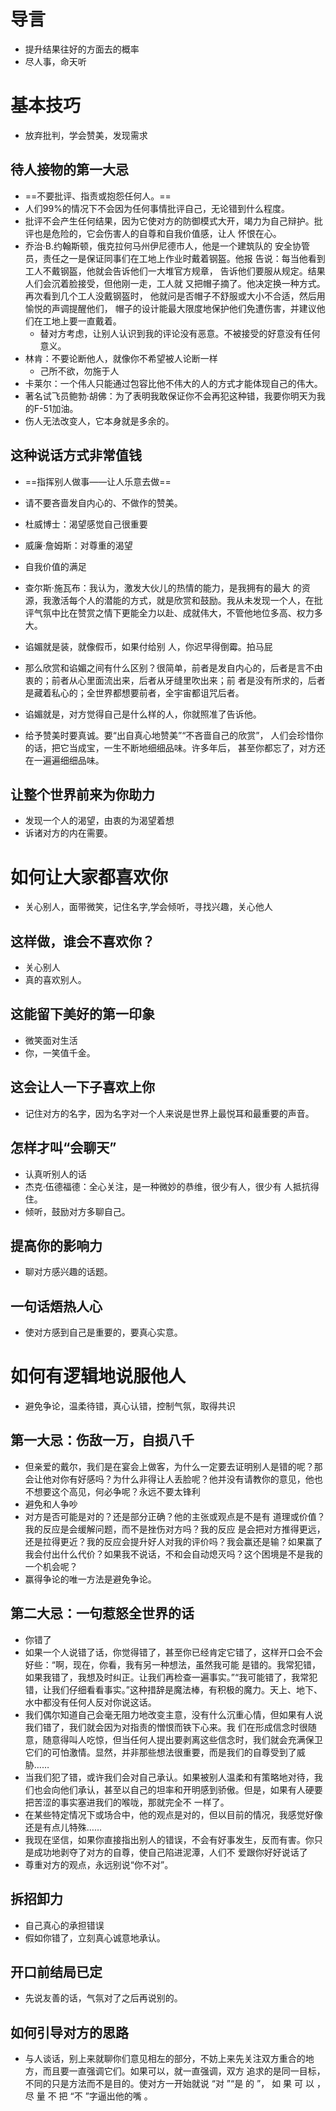 # 导言

- 提升结果往好的方面去的概率
- 尽人事，命天听

# 基本技巧

- 放弃批判，学会赞美，发现需求

## 待人接物的第一大忌

- ==不要批评、指责或抱怨任何人。==
- 人们99%的情况下不会因为任何事情批评自己，无论错到什么程度。
- 批评不会产生任何结果，因为它使对方的防御模式大开，竭力为自己辩护。批评也是危险的，它会伤害人的自尊和自我价值感，让人 
  怀恨在心。
- 乔治·B.约翰斯顿，俄克拉何马州伊尼德市人，他是一个建筑队的 安全协管员，责任之一是保证同事们在工地上作业时戴着钢盔。他报 告说：每当他看到工人不戴钢盔，他就会告诉他们一大堆官方规章， 告诉他们要服从规定。结果人们会沉着脸接受，但他刚一走，工人就 又把帽子摘了。他决定换一种方式。再次看到几个工人没戴钢盔时， 他就问是否帽子不舒服或大小不合适，然后用愉悦的声调提醒他们， 帽子的设计能最大限度地保护他们免遭伤害，并建议他们在工地上要一直戴着。
  - 替对方考虑，让别人认识到我的评论没有恶意。不被接受的好意没有任何意义。
- 林肯：不要论断他人，就像你不希望被人论断一样
  - 己所不欲，勿施于人
- 卡莱尔：一个伟人只能通过包容比他不伟大的人的方式才能体现自己的伟大。
- 著名试飞员鲍勃·胡佛：为了表明我敢保证你不会再犯这种错，我要你明天为我的F-51加油。
- 伤人无法改变人，它本身就是多余的。

## 这种说话方式非常值钱

- ==指挥别人做事——让人乐意去做==
- 请不要吝啬发自内心的、不做作的赞美。

- 杜威博士：渴望感觉自己很重要
- 威廉·詹姆斯：对尊重的渴望
- 自我价值的满足
- 查尔斯·施瓦布：我认为，激发大伙儿的热情的能力，是我拥有的最大 的资源，我激活每个人的潜能的方式，就是欣赏和鼓励。我从未发现一个人，在批评气氛中比在赞赏之情下更能全力以赴、成就伟大，不管他地位多高、权力多大。
- 谄媚就是装，就像假币，如果付给别 人，你迟早得倒霉。拍马屁
- 那么欣赏和谄媚之间有什么区别？很简单，前者是发自内心的，后者是言不由衷的；前者从心里面流出来，后者从牙缝里吹出来；前 
  者是没有所求的，后者是藏着私心的；全世界都想要前者，全宇宙都诅咒后者。
- 谄媚就是，对方觉得自己是什么样的人，你就照准了告诉他。
- 给予赞美时要真诚。要“出自真心地赞美”“不吝啬自己的欣赏”， 人们会珍惜你的话，把它当成宝，一生不断地细细品味。许多年后， 
  甚至你都忘了，对方还在一遍遍细细品味。

## 让整个世界前来为你助力

- 发现一个人的渴望，由衷的为渴望着想
- 诉诸对方的内在需要。

# 如何让大家都喜欢你

- 关心别人，面带微笑，记住名字,学会倾听，寻找兴趣，关心他人

## 这样做，谁会不喜欢你？

- 关心别人
- 真的喜欢别人。

## 这能留下美好的第一印象

- 微笑面对生活
- 你，一笑值千金。

## 这会让人一下子喜欢上你

- 记住对方的名字，因为名字对一个人来说是世界上最悦耳和最重要的声音。

## 怎样才叫“会聊天”

- 认真听别人的话
- 杰克·伍德福德：全心关注，是一种微妙的恭维，很少有人，很少有 人抵抗得住。
- 倾听，鼓励对方多聊自己。

## 提高你的影响力

- 聊对方感兴趣的话题。

## 一句话焐热人心

- 使对方感到自己是重要的，要真心实意。

# 如何有逻辑地说服他人

- 避免争论，温柔待错，真心认错，控制气氛，取得共识

## 第一大忌：伤敌一万，自损八千

- 但亲爱的戴尔，我们是在宴会上做客，为什么一定要去证明别人是错的呢？那会让他对你有好感吗？为什么非得让人丢脸呢？他并没有请教你的意见，他也不想要这个高见，何必争呢？永远不要太锋利
- 避免和人争吵
- 对方是否可能是对的？还是部分正确？他的主张或观点是不是有 道理或价值？我的反应是会缓解问题，而不是挫伤对方吗？我的反应 是会把对方推得更远，还是拉得更近？我的反应会提升好人对我的评价吗？我会赢还是输？如果赢了我会付出什么代价？如果我不说话，不和会自动熄灭吗？这个困境是不是我的一个机会呢？
- 赢得争论的唯一方法是避免争论。

## 第二大忌：一句惹怒全世界的话

- 你错了
- 如果一个人说错了话，你觉得错了，甚至你已经肯定它错了，这样开口会不会好些：“啊，现在，你看，我有另一种想法，虽然我可能 
  是错的。我常犯错，如果我错了，我想及时纠正。让我们再检查一遍事实。”“我可能错了，我常犯错，让我们仔细看看事实。”这种措辞是魔法棒，有积极的魔力。天上、地下、水中都没有任何人反对你说这话。
- 我们偶尔知道自己会毫无阻力地改变主意，没有什么沉重心情，但如果有人说我们错了，我们就会因为对指责的憎恨而铁下心来。我 
  们在形成信念时很随意，随意得叫人吃惊，但当任何人提出要剥离这些信念时，我们就会充满保卫它们的可怕激情。显然，并非那些想法很重要，而是我们的自尊受到了威胁……
- 当我们犯了错，或许我们会对自己承认。如果被别人温柔和有策略地对待，我们也会向他们承认，甚至以自己的坦率和开明感到骄傲。但是，如果有人硬要把苦涩的事实塞进我们的喉咙，那就完全不 一样了。
- 在某些特定情况下或场合中，他的观点是对的，但以目前的情况，我感觉好像还是有点儿特殊……
- 我现在坚信，如果你直接指出别人的错误，不会有好事发生，反而有害。你只是成功地剥夺了对方的自尊，使自己陷进泥潭，人们不 
  爱跟你好好说话了
- 尊重对方的观点，永远别说“你不对”。

## 拆招卸力

- 自己真心的承担错误
- 假如你错了，立刻真心诚意地承认。

## 开口前结局已定

- 先说友善的话，气氛对了之后再说别的。

## 如何引导对方的思路

- 与人谈话，别上来就聊你们意见相左的部分，不妨上来先关注双方重合的地方，而且要一直强调它们。如果可以，就一直强调，双方 
  追求的是同一目标，不同的只是方法而不是目的。使对方一开始就说 “对 ”“是 的 ”， 如 果 可 以 ， 尽 量 不 把 “不 ”字逼出他的嘴 。